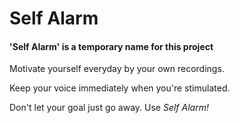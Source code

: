# Self Alarm

#### 'Self Alarm' is a temporary name for this project

Motivate yourself everyday by your own recordings.

Keep your voice immediately when you're stimulated.

Don't let your goal just go away. Use *Self Alarm!*